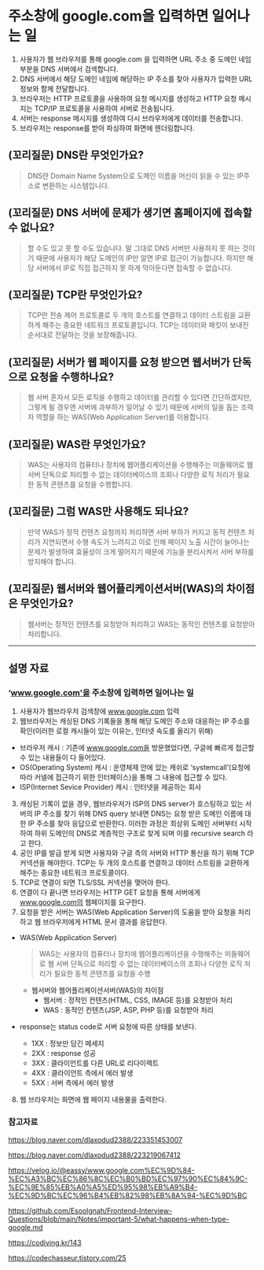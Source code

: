 # 주소창에 google.com을 입력하면 일어나는 일
1. 사용자가 웹 브라우저를 통해 google.com 을 입력하면 URL 주소 중 도메인 네임 부분을 DNS 서버에서 검색합니다.
2. DNS 서버에서 해당 도메인 네임에 해당하는 IP 주소를 찾아 사용자가 입력한 URL 정보와 함께 전달합니다.
3. 브라우저는 HTTP 프로토콜을 사용하여 요청 메시지를 생성하고 HTTP 요청 메시지는 TCP/IP 프로토콜을 사용하여 서버로 전송됩니다.
4. 서버는 response 메시지를 생성하여 다시 브라우저에게 데이터를 전송합니다.
5. 브라우저는 response를 받아 파싱하여 화면에 렌더링합니다.

## (꼬리질문) DNS란 무엇인가요?
>  DNS란 Domain Name System으로 도메인 이름을 머신이 읽을 수 있는 IP주소로 변환하는 시스템입니다.


## (꼬리질문) DNS 서버에 문제가 생기면 홈페이지에 접속할 수 없나요?
> 할 수도 있고 못 할 수도 있습니다. 말 그대로 DNS 서버만 사용하지 못 하는 것이기 때문에 사용자가 해당 도메인의 IP만 알면 IP로 접근이 가능합니다. 하지만 해당 서버에서 IP로 직접 접근하지 못 하게 막아둔다면 접속할 수 없습니다.

## (꼬리질문) TCP란 무엇인가요?
> TCP란 전송 제어 프로토콜로 두 개의 호스트를 연결하고 데이터 스트림을 교환하게 해주는 중요한 네트워크 프로토콜입니다. TCP는 데이터와 패킷이 보내진 순서대로 전달하는 것을 보장해줍니다.

## (꼬리질문) 서버가 웹 페이지를 요청 받으면 웹서버가 단독으로 요청을 수행하나요?
> 웹 서버 혼자서 모든 로직을 수행하고 데이터를 관리할 수 있다면 간단하겠지만, 그렇게 될 경우엔 서버에 과부하가 일어날 수 있기 때문에 서버의 일을 돕는 조력자 역할을 하는 WAS(Web Application Server)를 이용합니다.

## (꼬리질문) WAS란 무엇인가요?
> WAS는 사용자의 컴퓨터나 장치에 웹어플리케이션을 수행해주는 미들웨어로 웹 서버 단독으로 처리할 수 없는 데이터베이스의 조회나 다양한 로직 처리가 필요한 동적 콘텐츠를 요청을 수행합니다.

## (꼬리질문) 그럼 WAS만 사용해도 되나요?
> 만약 WAS가 정적 컨텐츠 요청까지 처리하면 서버 부하가 커지고 동적 컨텐츠 처리가 지연되면서 수행 속도가 느려지고 이로 인해 페이지 노출 시간이 늘어나는 문제가 발생하여 효율성이 크게 떨어지기 때문에 기능을 분리시켜서 서버 부하를 방지해야 합니다.

## (꼬리질문) 웹서버와 웹어플리케이션서버(WAS)의 차이점은 무엇인가요?
> 웹서버는 정적인 컨텐츠를 요청받아 처리하고 WAS는 동적인 컨텐츠를 요청받아 처리합니다.

---

## 설명 자료

### ‘www.google.com'을 주소창에 입력하면 일어나는 일
1. 사용자가 웹브라우저 검색창에 www.google.com 입력
2. 웹브라우저는 캐싱된 DNS 기록들을 통해 해당 도메인 주소와 대응하는 IP 주소를 확인(이러한 로컬 캐시들이 있는 이유는, 인터넷 속도를 올리기 위해)
  - 브라우저 캐시 : 기존에 www.google.com을 방문했었다면, 구글에 빠르게 접근할 수 있는 내용들이 다 들어있다.
  - OS(Operating System) 캐시 : 운영체제 안에 있는 캐쉬로 ‘systemcall’(요청에 따라 커넬에 접근하기 위한 인터페이스)을 통해 그 내용에 접근할 수 있다.
  - ISP(Internet Sevice Provider) 캐시 : 인터넷을 제공하는 회사
3. 캐싱된 기록이 없을 경우, 웹브라우저가 ISP의 DNS server가 호스팅하고 있는 서버의 IP 주소를 찾기 위해 DNS query 보내면 DNS는 요청 받은 도메인 이름에 대한 IP 주소를 찾아 응답으로 반환한다. 이러한 과정은 최상위 도메인 서버부터 시작하여 하위 도메인의 DNS로 계층적인 구조로 찾게 되며 이를 recursive search 라고 한다.
4. 공인 IP를 발급 받게 되면 사용자와 구글 측의 서버와 HTTP 통신을 하기 위해 TCP 커넥션을 해야한다. TCP는 두 개의 호스트를 연결하고 데이터 스트림을 교환하게 해주는 중요한 네트워크 프로토콜이다.
5. TCP로 연결이 되면 TLS/SSL 커넥션을 맺어야 한다.
6. 연결이 다 끝나면 브라우저는 HTTP GET 요청을 통해 서버에게 www.google.com의 웹페이지를 요구한다.
7. 요청을 받은 서버는 WAS(Web Application Server)의 도움을 받아 요청을 처리하고 웹 브라우저에게 HTML 문서 결과를 응답한다.
  - WAS(Web Application Server)
    > WAS는 사용자의 컴퓨터나 장치에 웹어플리케이션을 수행해주는 미들웨어로 웹 서버 단독으로 처리할 수 없는 데이터베이스의 조회나 다양한 로직 처리가 필요한 동적 콘텐츠를 요청을 수행

    - 웹서버와 웹어플리케이션서버(WAS)의 차이점
      - 웹서버 : 정적인 컨텐츠(HTML, CSS, IMAGE 등)를 요청받아 처리
      - WAS : 동적인 컨텐츠(JSP, ASP, PHP 등)를 요청받아 처리

  - response는 status code로 서버 요청에 따른 상태를 보낸다.
    - 1XX : 정보만 담긴 메세지
    - 2XX : response 성공
    - 3XX : 클라이언트를 다른 URL로 리다이렉트
    - 4XX : 클라이언트 측에서 에러 발생
    - 5XX : 서버 측에서 에러 발생
8. 웹 브라우저는 화면에 웹 페이지 내용물을 출력한다. 

### 참고자료

https://blog.naver.com/dlaxodud2388/223351453007

https://blog.naver.com/dlaxodud2388/223219067412

https://velog.io/@eassy/www.google.com%EC%9D%84-%EC%A3%BC%EC%86%8C%EC%B0%BD%EC%97%90%EC%84%9C-%EC%9E%85%EB%A0%A5%ED%95%98%EB%A9%B4-%EC%9D%BC%EC%96%B4%EB%82%98%EB%8A%94-%EC%9D%BC

https://github.com/Esoolgnah/Frontend-Interview-Questions/blob/main/Notes/important-5/what-happens-when-type-google.md

https://codiving.kr/143

https://codechasseur.tistory.com/25